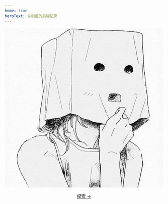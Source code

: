 ```yaml
---
home: true
heroText: 许剑煜的前端记录
---
```

<header class="hero"><img src="/logo.jpg" alt="hero">
<type/>
<p class="action">
<a href="/Vue" class="nav-link action-button">探索 →</a> 
</p>
</header>

<ClientOnly>
  <Card/>
</ClientOnly>  

 